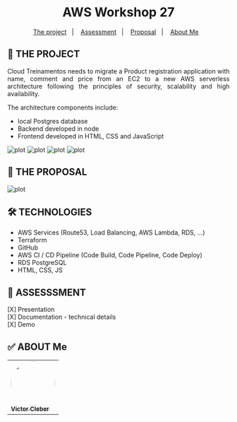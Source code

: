 <h1 align="center"> AWS Workshop 27</h1>

<p align="center">
  <a href="#PROJECT">The project</a>&nbsp;&nbsp;&nbsp;|&nbsp;&nbsp;&nbsp;  
  <a href="#ASSESSMENT">Assessment</a>&nbsp;&nbsp;&nbsp;|&nbsp;&nbsp;&nbsp;  
  <a href="#PROPOSAL">Proposal</a>&nbsp;&nbsp;&nbsp;|&nbsp;&nbsp;&nbsp;
  <a href="#ABOUTME">About Me</a>&nbsp;&nbsp;&nbsp;
</p>


## 🚀 THE PROJECT
<p align="justify">Cloud Treinamentos needs to migrate a Product registration application with name, comment and price from an EC2 to a new AWS serverless architecture following the principles of security, scalability and high availability.

The architecture components include:
- local Postgres database
- Backend developed in node
- Frontend developed in HTML, CSS and JavaScript</p>

![plot](./diagrams/ec2_infra.png)
![plot](./diagrams/web_site.png)
![plot](./diagrams/api_calls.png)
![plot](./diagrams/database_tables.png)

## 🎲 THE PROPOSAL
![plot](./diagrams/infrastructure.png)

## 🛠 TECHNOLOGIES
- AWS Services (Route53, Load Balancing, AWS Lambda, RDS, ...)
- Terraform
- GitHub
- AWS CI / CD Pipeline (Code Build, Code Pipeline, Code Deploy)
- RDS PostgreSQL
- HTML, CSS, JS

## 📝 ASSESSSMENT
[X] Presentation</br>
[X] Documentation - technical details</br>
[X] Demo</br>


## ✅ ABOUT Me
<table style="width:100%">
  <tr>
    <td align="left"><a href="https://www.linkedin.com/in/victor-cleber/?locale=en_US"><img style="border-radius: 50%;" src="https://avatars.githubusercontent.com/u/13708226?v=4" width="100px;" alt=""/><br /><sub><b>Victor Cleber</b></sub></a><br /></td>
  </tr>  
</table>